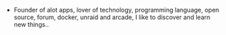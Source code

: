 - Founder of alot apps, lover of technology, programming language, open source, forum, docker, unraid and arcade, I like to discover and learn new things..
  <br>












































































































































































































































































































































































































































































































































































